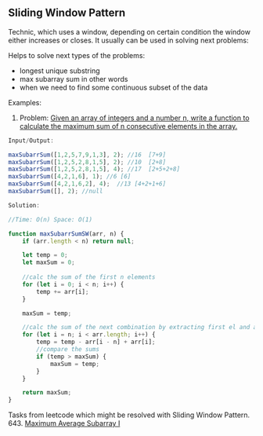 ## Sliding Window Pattern

Technic, which uses a window, depending on certain condition the window either increases or closes. It usually can be used in solving next problems:

Helps to solve next types of the problems:
* longest unique substring
* max subarray sum
in other words 
* when we need to find some continuous subset of the data

Examples:

1. Problem: [Given an array of integers and a number n, write a function to calculate the maximum sum of n consecutive elements in the array.](./slidingWindow_maxSubarrSum.js)

```javascript
Input/Output:

maxSubarrSum([1,2,5,7,9,1,3], 2); //16  [7+9]
maxSubarrSum([1,2,5,2,8,1,5], 2); //10  [2+8]
maxSubarrSum([1,2,5,2,8,1,5], 4); //17  [2+5+2+8]
maxSubarrSum([4,2,1,6], 1); //6 [6]
maxSubarrSum([4,2,1,6,2], 4);  //13 [4+2+1+6]
maxSubarrSum([], 2); //null
```

```javascript
Solution:

//Time: O(n) Space: O(1)

function maxSubarrSumSW(arr, n) {
    if (arr.length < n) return null;

    let temp = 0;
    let maxSum = 0;
    
    //calc the sum of the first n elements
    for (let i = 0; i < n; i++) {
        temp += arr[i];
    }

    maxSum = temp;

    //calc the sum of the next combination by extracting first el and adding next el
    for (let i = n; i < arr.length; i++) {
        temp = temp - arr[i - n] + arr[i];
        //compare the sums
        if (temp > maxSum) {
            maxSum = temp;
        }
    }

    return maxSum;
}
```

Tasks from leetcode which might be resolved with Sliding Window Pattern.
643. [Maximum Average Subarray I](https://leetcode.com/problems/maximum-average-subarray-i/)
